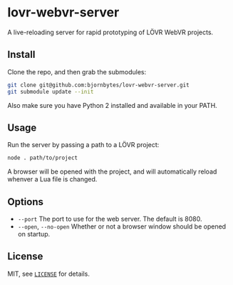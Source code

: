 lovr-webvr-server
===

A live-reloading server for rapid prototyping of LÖVR WebVR projects.

Install
---

Clone the repo, and then grab the submodules:

```sh
git clone git@github.com:bjornbytes/lovr-webvr-server.git
git submodule update --init
```

Also make sure you have Python 2 installed and available in your PATH.

Usage
---

Run the server by passing a path to a LÖVR project:

```sh
node . path/to/project
```

A browser will be opened with the project, and will automatically reload whenver a Lua file is
changed.

Options
---

- `--port` The port to use for the web server.  The default is 8080.
- `--open`, `--no-open` Whether or not a browser window should be opened on startup.

License
---

MIT, see [`LICENSE`](LICENSE) for details.
